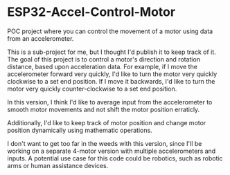 # ESP32-Accel-Control-Motor
POC project where you can control the movement of a motor using data from an accelerometer.

This is a sub-project for me, but I thought I'd publish it to keep track of it. The goal of this project is to control a motor's direction and rotation distance, based upon acceleration data. For example, if I move the accelerometer forward very quickly, I'd like to turn the motor very quickly clockwise to a set end position. If I move it backwards, I'd like to turn the motor very quickly counter-clockwise to a set end position.

In this version, I think I'd like to average input from the accelerometer to smooth motor movements and not shift the motor position erraticly.

Additionally, I'd like to keep track of motor position and change motor position dynamically using mathematic operations.

I don't want to get too far in the weeds with this version, since I'll be working on a separate 4-motor version with multiple accelerometers and inputs. A potential use case for this code could be robotics, such as robotic arms or human assistance devices.

